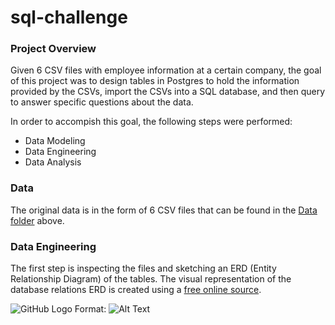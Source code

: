 # sql-challenge

### Project Overview

Given 6 CSV files with employee information at a certain company, the goal of this project was to design tables in Postgres to hold the information provided by the CSVs, import the CSVs into a SQL database, and then query to answer specific questions about the data. 

In order to accompish this goal, the following steps were performed:
- Data Modeling
- Data Engineering
- Data Analysis

### Data

The original data is in the form of 6 CSV files that can be found in the [Data folder](https://github.com/jobrien1726/sql-challenge/tree/master/Data) above.

### Data Engineering

The first step is inspecting the files and sketching an ERD (Entity Relationship Diagram) of the tables. The visual representation of the database relations ERD is created using a [free online source](http://www.quickdatabasediagrams.com).

![GitHub Logo](/images/logo.png)
Format: ![Alt Text](url)
